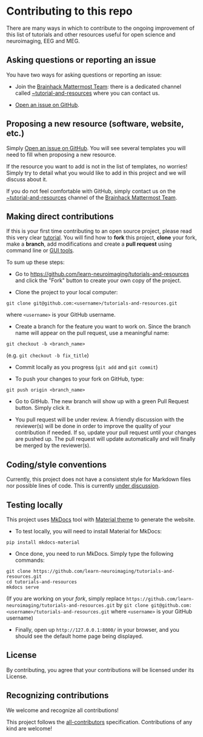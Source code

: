 # Contributing to this repo

There are many ways in which to contribute to the ongoing improvement of this list of tutorials and other resources useful for open science and neuroimaging, EEG and MEG.



## Asking questions or reporting an issue

You have two ways for asking questions or reporting an issue:

- Join the [Brainhack Mattermost Team](https://mattermost.brainhack.org/): there is a dedicated channel called [~tutorial-and-resources](https://mattermost.brainhack.org/brainhack/channels/tutorial-and-resources) where you can contact us.

- [Open an issue on GitHub](https://github.com/learn-neuroimaging/tutorials-and-resources/issues/).



## Proposing a new resource (software, website, etc.)

Simply [Open an issue on GitHub](https://github.com/learn-neuroimaging/tutorials-and-resources/issues/). You will see several templates you will need to fill when proposing a new resource.

If the resource you want to add is not in the list of templates, no worries! Simply try to detail what you would like to add in this project and we will discuss about it.

If you do not feel comfortable with GitHub, simply contact us on the [~tutorial-and-resources](https://mattermost.brainhack.org/brainhack/channels/tutorial-and-resources) channel of the [Brainhack Mattermost Team](https://mattermost.brainhack.org/).



## Making direct contributions

If this is your first time contributing to an open source project, please read this very clear [tutorial](https://github.com/firstcontributions/first-contributions). You will find how to **fork** this project, **clone** your fork, make a **branch**, add modifications and create a **pull request** using command line or [GUI tools](https://github.com/firstcontributions/first-contributions#tutorials-using-other-tools).

To sum up these steps:

- Go to https://github.com/learn-neuroimaging/tutorials-and-resources and click
  the "Fork" button to create your own copy of the project.

- Clone the project to your local computer:
```
git clone git@github.com:<username>/tutorials-and-resources.git
```
where `<username>` is your GitHub username.

- Create a branch for the feature you want to work on. Since the branch name
  will appear on the pull request, use a meaningful name:
```
git checkout -b <branch_name>
```
(e.g. `git checkout -b fix_title`)

- Commit locally as you progress (`git add` and `git commit`)

- To push your changes to your fork on GitHub, type:
```
git push origin <branch_name>
```

- Go to GitHub. The new branch will show up with a green Pull Request button. Simply click it.

- You pull request will be under review. A friendly discussion with the reviewer(s) will be done in order to improve the quality of your contribution if needed. If so, update your pull request until your changes are pushed up. The pull request will update automatically and will finally be merged by the reviewer(s).



## Coding/style conventions

Currently, this project does not have a consistent style for Markdown files nor possible lines of code. This is currently [under discussion](https://github.com/learn-neuroimaging/tutorials-and-resources/issues/55).



## Testing locally

This project uses [MkDocs](https://www.mkdocs.org/) tool with [Material theme](https://squidfunk.github.io/mkdocs-material/) to generate the website.

- To test locally, you will need to install Material for MkDocs:
```
pip install mkdocs-material
```

- Once done, you need to run MkDocs. Simply type the following commands:
```
git clone https://github.com/learn-neuroimaging/tutorials-and-resources.git
cd tutorials-and-resources
mkdocs serve
```
(If you are working on your *fork*, simply replace `https://github.com/learn-neuroimaging/tutorials-and-resources.git` by `git clone git@github.com:<username>/tutorials-and-resources.git` where
`<username>` is your GitHub username)

- Finally, open up `http://127.0.0.1:8000/` in your browser, and you should see the default home page being displayed.


## License
By contributing, you agree that your contributions will be licensed under its
_<LICENSE>_ License.



## Recognizing contributions

We welcome and recognize all contributions!

This project follows the [all-contributors](https://github.com/all-contributors/all-contributors) specification. Contributions of any kind are welcome!

